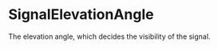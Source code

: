 SignalElevationAngle
====================

The elevation angle, which decides the visibility of the signal.
